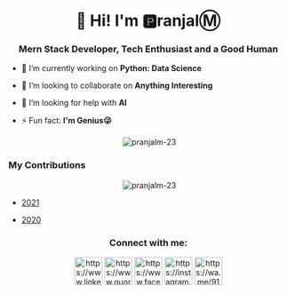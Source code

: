 <h1 align="center">👋 Hi! I'm 🅿ranjalⓂ</h1>
<h3 align="center">Mern Stack Developer, Tech Enthusiast and a Good Human</h3>

- 🔭 I’m currently working on **Python: Data Science**

- 👯 I’m looking to collaborate on **Anything Interesting**

- 🤝 I’m looking for help with **AI**

- ⚡ Fun fact: **I'm Genius😜**

<p align="center">&nbsp;<img align="center" src="https://github-readme-stats.vercel.app/api/top-langs/?username=pranjalm-23&layout=compact&theme=highcontrast" alt="pranjalm-23" /></p>

<h3 align="left"><b>My Contributions</b></h3>
<p align="center">&nbsp;<img align="center" src="https://github-readme-stats.vercel.app/api?username=pranjalm-23&show_icons=true&locale=en" alt="pranjalm-23" /></p>



- <a href="https://skyline.github.com/pranjalm-23/2021" target="blank">2021</a>

- <a href="https://skyline.github.com/pranjalm-23/2020" target="blank">2020</a>


<h3 align="center">Connect with me:</h3>
<p align="center">
<a href="https://www.linkedin.com/in/pranjalm-23/" target="blank"><img align="center" src="https://cdn1.iconfinder.com/data/icons/social-media-circle-7/512/Circled_Linkedin_svg-256.png" height="50" width="50" alt="https://www.linkedin.com/in/pranjalm-23/" /></a>
<a href="https://www.quora.com/profile/Pranjal-Mishra-403" target="blank"><img align="center" src="https://cdn4.iconfinder.com/data/icons/miu-black-social-2/60/quora-256.png" height="50" width="50" alt="https://www.quora.com/profile/Pranjal-Mishra-403" /></a>
<a href="https://www.facebook.com/pranjal.mishra.731135/" target="blank"><img align="center" src="https://cdn3.iconfinder.com/data/icons/social-media-black-white-2/512/BW_Facebook_glyph_svg-256.png" height="50" width="50" alt="https://www.facebook.com/pranjal.mishra.731135/" /></a>
<a href="https://instagram.com/_pranjalm_" target="blank"><img align="center" src="https://cdn4.iconfinder.com/data/icons/picons-social/57/38-instagram-3-128.png" height="50" width="50" alt="https://instagram.com/_pranjalm_" /></a>
<a href="https://wa.me/917999509642/" target="blank"><img align="center" src="https://cdn4.iconfinder.com/data/icons/miu-black-social-2/60/whatsapp-256.png" height="50" width="50" alt="https://wa.me/917999509642/" /></a>
</p>
